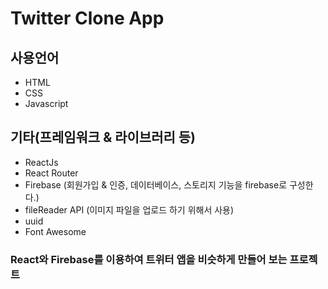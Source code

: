 # Twitter Clone App

## 사용언어

-   HTML
-   CSS
-   Javascript

## 기타(프레임워크 & 라이브러리 등)

-   ReactJs
-   React Router
-   Firebase (회원가입 & 인증, 데이터베이스, 스토리지 기능을 firebase로 구성한다.)
-   fileReader API (이미지 파일을 업로드 하기 위해서 사용)
-   uuid
-   Font Awesome

### React와 Firebase를 이용하여 트위터 앱을 비슷하게 만들어 보는 프로젝트
